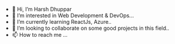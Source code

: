 - 👋 Hi, I’m Harsh Dhuppar
- 👀 I’m interested in Web Development & DevOps...
- 🌱 I’m currently learning ReactJs, Azure..
- 💞️ I’m looking to collaborate on some good projects in this field..
- 📫 How to reach me ...

<!---
whyharshcodes/whyharshcodes is a ✨ special ✨ repository because its `README.md` (this file) appears on your GitHub profile.
You can click the Preview link to take a look at your changes.
--->
